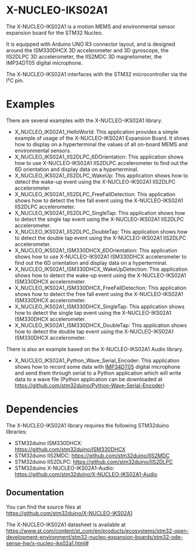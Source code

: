 # X-NUCLEO-IKS02A1
The X-NUCLEO-IKS02A1 is a motion MEMS and environmental sensor expansion board for the STM32 Nucleo.

It is equipped with Arduino UNO R3 connector layout, and is designed around the ISM330DHCX 3D accelerometer and 3D gyroscope,
the IIS2DLPC 3D accelerometer, the IIS2MDC 3D magnetometer, the IMP34DT05 digital microphone.

The X-NUCLEO-IKS02A1 interfaces with the STM32 microcontroller via the I²C pin.

# Examples

There are several examples with the X-NUCLEO-IKS02A1 library.
* X_NUCLEO_IKS02A1_HelloWorld: This application provides a simple example of usage of the X-NUCLEO-IKS02A1 Expansion Board. 
It shows how to display on a hyperterminal the values of all on-board MEMS and environmental sensors.
* X_NUCLEO_IKS02A1_IIS2DLPC_6DOrientation: This application shows how to use X-NUCLEO-IKS02A1 IIS2DLPC accelerometer to find out the 6D orientation and display data on a hyperterminal. 
* X_NUCLEO_IKS02A1_IIS2DLPC_WakeUp: This application shows how to detect the wake-up event using the X-NUCLEO-IKS02A1 IIS2DLPC accelerometer.
* X_NUCLEO_IKS02A1_IIS2DLPC_FreeFallDetection: This application shows how to detect the free fall event using the X-NUCLEO-IKS02A1 IIS2DLPC accelerometer.
* X_NUCLEO_IKS02A1_IIS2DLPC_SingleTap: This application shows how to detect the single tap event using the X-NUCLEO-IKS02A1 IIS2DLPC accelerometer.
* X_NUCLEO_IKS02A1_IIS2DLPC_DoubleTap: This application shows how to detect the double tap event using the X-NUCLEO-IKS02A1 IIS2DLPC accelerometer.
* X_NUCLEO_IKS02A1_ISM330DHCX_6DOrientation: This application shows how to use X-NUCLEO-IKS02A1 ISM330DHCX accelerometer to find out the 6D orientation and display data on a hyperterminal.
* X_NUCLEO_IKS02A1_ISM330DHCX_WakeUpDetection: This application shows how to detect the wake-up event using the X-NUCLEO-IKS02A1 ISM330DHCX accelerometer.
* X_NUCLEO_IKS02A1_ISM330DHCX_FreeFallDetection: This application shows how to detect the free fall event using the X-NUCLEO-IKS02A1 ISM330DHCX accelerometer.
* X_NUCLEO_IKS02A1_ISM330DHCX_SingleTap: This application shows how to detect the single tap event using the X-NUCLEO-IKS02A1 ISM330DHCX accelerometer.
* X_NUCLEO_IKS02A1_ISM330DHCX_DoubleTap: This application shows how to detect the double tap event using the X-NUCLEO-IKS02A1 ISM330DHCX accelerometer.

There is also an example based on the X-NUCLEO-IKS02A1 Audio library.
* X_NUCLEO_IKS02A1_Python_Wave_Serial_Encoder: This application shows how to record some data with [IMP34DT05](https://www.st.com/en/mems-and-sensors/imp34dt05.html)  digital microphone and send them through serial to a Python application which will write data to a wave file (Python application can be downloaded at https://github.com/stm32duino/Python-Wave-Serial-Encoder)

# Dependencies

The X-NUCLEO-IKS02A1 library requires the following STM32duino libraries:

* STM32duino ISM330DHCX: https://github.com/stm32duino/ISM330DHCX
* STM32duino IIS2MDC: https://github.com/stm32duino/IIS2MDC
* STM32duino IIS2DLPC: https://github.com/stm32duino/IIS2DLPC
* STM32duino X-NUCLEO-IKS02A1-Audio: https://github.com/stm32duino/X-NUCLEO-IKS02A1-Audio

## Documentation

You can find the source files at  
https://github.com/stm32duino/X-NUCLEO-IKS02A1

The X-NUCLEO-IKS02A1 datasheet is available at   
https://www.st.com/content/st_com/en/products/ecosystems/stm32-open-development-environment/stm32-nucleo-expansion-boards/stm32-ode-sense-hw/x-nucleo-iks02a1.html#
